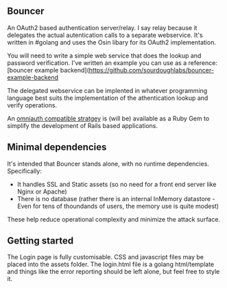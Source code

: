 ## Bouncer

An OAuth2 based authentication server/relay.  I say relay because it delegates the actual autentication calls to a separate webservice. It's written in #golang and uses the Osin libary for its OAuth2 implementation.  

You will need to write a simple web service that does the lookup and password verification.  I've written an example you can use as a reference: [bouncer example backend](https://github.com/sourdoughlabs/bouncer-example-backend

The delegated webservice can be implented in whatever programming language best suits the implementation of the athentication lookup and verify operations.

An [omniauth compatible stratgey](https://github.com/sourdoughlabs/omniauth-bouncer) is (will be) available as a Ruby Gem to simplify the development of Rails based applications.

## Minimal dependencies

It's intended that Bouncer stands alone, with no runtime dependencies.  Specifically:

* It handles SSL and Static assets (so no need for a front end server like Nginx or Apache)
* There is no database (rather there is an internal InMemory datastore - Even for tens of thoundands  of users, the memory use is quite modest)

These help reduce operational complexity and minimize the attack surface.

## Getting started

The Login page is fully customisable. CSS and javascript files may be placed into the assets folder.  The login.html file is a golang html/template and things like the error reporting should be left alone, but feel free to style it.

